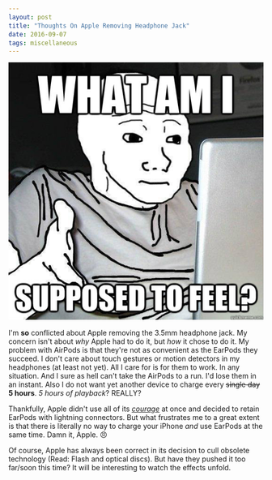 ```yaml
---
layout: post
title: "Thoughts On Apple Removing Headphone Jack"
date: 2016-09-07
tags: miscellaneous
---
```


![](/images/feel.jpg)

I'm **so** conflicted about Apple removing the 3.5mm headphone jack.
My concern isn't about *why* Apple had to do it, but *how* it chose to do it.
My problem with AirPods is that they're not as convenient as the EarPods they succeed.
I don't care about touch gestures or motion detectors in my headphones (at least not yet).
All I care for is for them to work. In any situation.
And I sure as hell can't take the AirPods to a run. I'd lose them in an instant.
Also I do not want yet another device to charge every <del>single day</del> **5 hours**. *5 hours of playback*? REALLY?

Thankfully, Apple didn't use all of its [*courage*](http://www.theverge.com/2016/9/7/12838024/apple-iphone-7-plus-headphone-jack-removal-courage) at once and decided to retain EarPods with lightning connectors. But what frustrates me to a great extent is that there is literally no way to charge your iPhone *and* use EarPods at the same time. Damn it, Apple. 😠

Of course, Apple has always been correct in its decision to cull obsolete technology (Read: Flash and optical discs).
But have they pushed it too far/soon this time? It will be interesting to watch the effects unfold.
